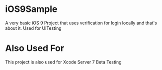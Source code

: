 # iOS9Sample
A very basic iOS 9 Project that uses verification for login locally and that's about it. Used for UITesting

# Also Used For
This project is also used for Xcode Server 7 Beta Testing
